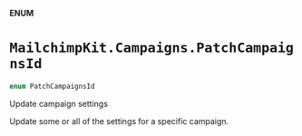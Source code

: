 **ENUM**

# `MailchimpKit.Campaigns.PatchCampaignsId`

```swift
enum PatchCampaignsId
```

Update campaign settings

Update some or all of the settings for a specific campaign.

